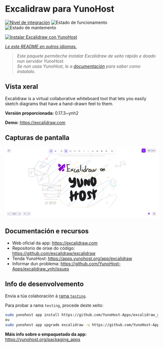 <!--
NOTA: Este README foi creado automáticamente por <https://github.com/YunoHost/apps/tree/master/tools/readme_generator>
NON debe editarse manualmente.
-->

# Excalidraw para YunoHost

[![Nivel de integración](https://dash.yunohost.org/integration/excalidraw.svg)](https://dash.yunohost.org/appci/app/excalidraw) ![Estado de funcionamento](https://ci-apps.yunohost.org/ci/badges/excalidraw.status.svg) ![Estado de mantemento](https://ci-apps.yunohost.org/ci/badges/excalidraw.maintain.svg)

[![Instalar Excalidraw con YunoHost](https://install-app.yunohost.org/install-with-yunohost.svg)](https://install-app.yunohost.org/?app=excalidraw)

*[Le este README en outros idiomas.](./ALL_README.md)*

> *Este paquete permíteche instalar Excalidraw de xeito rápido e doado nun servidor YunoHost.*  
> *Se non usas YunoHost, le a [documentación](https://yunohost.org/install) para saber como instalalo.*

## Vista xeral

Excalidraw is a virtual collaborative whiteboard tool that lets you easily sketch diagrams that have a hand-drawn feel to them.


**Versión proporcionada:** 0.17.3~ynh2

**Demo:** <https://excalidraw.com>

## Capturas de pantalla

![Captura de pantalla de Excalidraw](./doc/screenshots/screenshot.png)

## Documentación e recursos

- Web oficial da app: <https://excalidraw.com>
- Repositorio de orixe do código: <https://github.com/excalidraw/excalidraw>
- Tenda YunoHost: <https://apps.yunohost.org/app/excalidraw>
- Informar dun problema: <https://github.com/YunoHost-Apps/excalidraw_ynh/issues>

## Info de desenvolvemento

Envía a túa colaboración á [rama `testing`](https://github.com/YunoHost-Apps/excalidraw_ynh/tree/testing).

Para probar a rama `testing`, procede deste xeito:

```bash
sudo yunohost app install https://github.com/YunoHost-Apps/excalidraw_ynh/tree/testing --debug
ou
sudo yunohost app upgrade excalidraw -u https://github.com/YunoHost-Apps/excalidraw_ynh/tree/testing --debug
```

**Máis info sobre o empaquetado da app:** <https://yunohost.org/packaging_apps>
